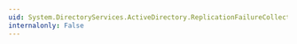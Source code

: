 ```yaml
---
uid: System.DirectoryServices.ActiveDirectory.ReplicationFailureCollection.IndexOf(System.DirectoryServices.ActiveDirectory.ReplicationFailure)
internalonly: False
---
```

